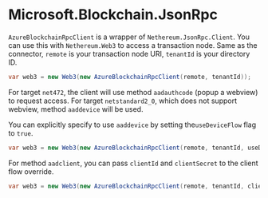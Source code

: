 # Microsoft.Blockchain.JsonRpc

`AzureBlockchainRpcClient` is a wrapper of `Nethereum.JsonRpc.Client`.
You can use this with `Nethereum.Web3` to access a transaction node.
Same as the connector, `remote` is your transaction node URI, `tenantId` is your directory ID. 

```c#
var web3 = new Web3(new AzureBlockchainRpcClient(remote, tenantId));
```
For target `net472`, the client will use method `aadauthcode` (popup a webview) to request access.
For target `netstandard2_0`, which does not support webview, method `aaddevice` will be used.

You can explicitly specify to use `aaddevice` by setting the`useDeviceFlow` flag to `true`.
```c#
var web3 = new Web3(new AzureBlockchainRpcClient(remote, tenantId, useDeviceFlow));
```

For method `aadclient`, you can pass `clientId` and `clientSecret` to the client flow override.
```c#
var web3 = new Web3(new AzureBlockchainRpcClient(remote, tenantId, clientId, clientSecret)
```
